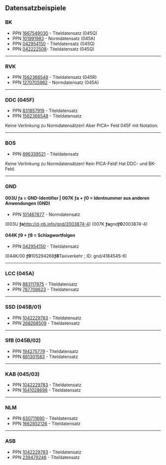 ## Datensatzbeispiele

### BK

- PPN [1667549030](https://kxp.k10plus.de/DB=2.1/PPNSET?PPN=1667549030) - Titeldatensatz (045Q)
- PPN [101991983](https://kxp.k10plus.de/DB=2.1/PPNSET?PPN=101991983) - Normdatensatz (045A)
- PPN [042954150](https://kxp.k10plus.de/DB=2.1/PPNSET?PPN=042954150) - Titeldatensatz (045Q)
- PPN [042222508](https://kxp.k10plus.de/DB=2.1/PPNSET?PPN=042222508)- Titeldatensatz (045Q)

---
### RVK

- PPN [1562366548](https://kxp.k10plus.de/DB=2.1/PPNSET?PPN=1562366548) - Titeldatensatz (045R)
- PPN [1270705962](https://kxp.k10plus.de/DB=2.1/PPNSET?PPN=1270705962) - Normdatensatz (045A)

---
### DDC (045F)

- PPN [831857919](https://kxp.k10plus.de/DB=2.1/PPNSET?PPN=831857919) - Titeldatensatz
- PPN [1562366548](https://kxp.k10plus.de/DB=2.1/PPNSET?PPN=1562366548) - Titeldatensatz

Keine Verlinkung zu Normdatensätzen!
Aber PICA+ Feld 045F mit Notation.

---
### BOS

- PPN [896339521](https://kxp.k10plus.de/DB=2.1/PPNSET?PPN=896339521) - Titeldatensatz

Keine Verlinkung zu Normdatensätzen!
Kein PICA-Feld!
Hat DDC- und BK-Feld.

---
### GND
#### 003U ƒa = GND-Identifier | 007K ƒa +  ƒ0 = Identnummer aus anderen Anwendungen (GND) 

- PPN [101467877](https://kxp.k10plus.de/DB=2.1/PPNSET?PPN=101467877) - Normdatensatz

(003U **ƒa**http://d-nb.info/gnd/2003874-4)
(007K **ƒa**gnd**ƒ0**2003874-4)
 
#### 044K ƒ9 + ƒ8 = Schlagwortfolgen

- PPN [042954150](https://kxp.k10plus.de/DB=2.1/PPNSET?PPN=042954150) - Titeldatensatz

(044K/00 **ƒ9**105294268**ƒ8**Taxiverkehr ; ID: gnd/4184545-6)

---

### LCC (045A)

- PPN [883117975](https://kxp.k10plus.de/DB=2.1/PPNSET?PPN=883117975) - Titeldatensatz
- PPN [787708623](https://kxp.k10plus.de/DB=2.1/PPNSET?PPN=787708623) - Titeldatensatz

---

### SSD (045B/01)

- PPN [1042229783](https://kxp.k10plus.de/DB=2.1/PPNSET?PPN=1042229783) - Titeldatensatz
- PPN [268268509](https://kxp.k10plus.de/DB=2.1/PPNSET?PPN=268268509) - Titeldatensatz

---

### SfB (045B/02)

- PPN [194275779](https://kxp.k10plus.de/DB=2.1/PPNSET?PPN=194275779) - Titeldatensatz
- PPN [661301583](https://kxp.k10plus.de/DB=2.1/PPNSET?PPN=661301583) - Titeldatensatz

---

### KAB (045/03)

- PPN [1042229783](https://kxp.k10plus.de/DB=2.1/PPNSET?PPN=1042229783) - Titeldatensatz
- PPN [1641028696](https://kxp.k10plus.de/DB=2.1/PPNSET?PPN=1641028696) - Titeldatensatz

---

### NLM

- PPN [630711690](https://kxp.k10plus.de/DB=2.1/PPNSET?PPN=630711690) - Titeldatensatz
- PPN [1662852126](https://kxp.k10plus.de/DB=2.1/PPNSET?PPN=1662852126) - Titeldatensatz

---

### ASB

- PPN [1042229783](https://kxp.k10plus.de/DB=2.1/PPNSET?PPN=1042229783) - Titeldatensatz
- PPN [239479246](https://kxp.k10plus.de/DB=2.1/PPNSET?PPN=239479246) - Titeldatensatz
